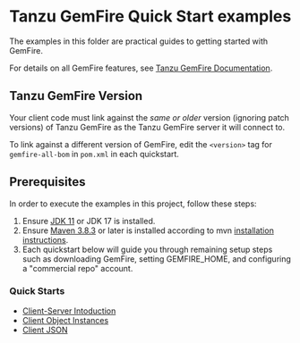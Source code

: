 <!--
  ~ Copyright (c) VMware, Inc. 2023. All rights reserved.
  ~ SPDX-License-Identifier: Apache-2.0
  -->

# Tanzu GemFire Quick Start examples
The examples in this folder are practical guides to getting started with GemFire.

For details on all GemFire features, see [Tanzu GemFire Documentation](https://docs.vmware.com/en/VMware-GemFire).

## Tanzu GemFire Version
Your client code must link against the _same or older_ version (ignoring patch versions) of Tanzu GemFire as the Tanzu GemFire server it will connect to.

To link against a different version of GemFire, edit the `<version>` tag for `gemfire-all-bom` in `pom.xml` in each quickstart.

## Prerequisites

In order to execute the examples in this project, follow these steps:
1. Ensure [JDK 11](https://bell-sw.com/pages/downloads/) or JDK 17 is installed.
1. Ensure [Maven 3.8.3](https://maven.apache.org/download.cgi) or later is installed according to mvn [installation instructions](https://maven.apache.org/install.html).
1. Each quickstart below will guide you through remaining setup steps such as downloading GemFire, setting GEMFIRE_HOME, and configuring a "commercial repo" account.

### Quick Starts

* [Client-Server Intoduction](001_client_server_introduction/)
* [Client Object Instances](002_client_server_user_objects/)
* [Client JSON](003_client_server_json/)
